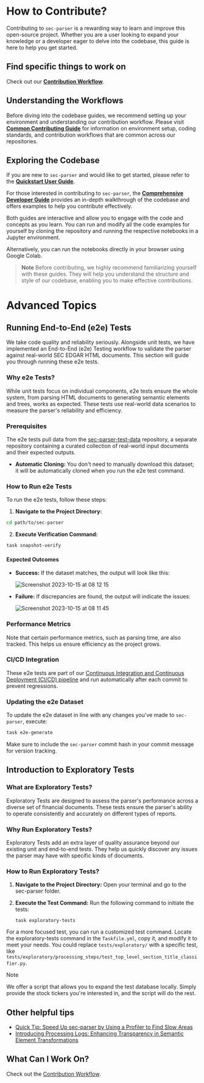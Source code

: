 # How to Contribute?

Contributing to `sec-parser` is a rewarding way to learn and improve this open-source project. Whether you are a user looking to expand your knowledge or a developer eager to delve into the codebase, this guide is here to help you get started.

## Find specific things to work on

Check out our [**Contribution Workflow**](https://github.com/alphanome-ai/common-contributing-guide#contribution-workflow).

## Understanding the Workflows

Before diving into the codebase guides, we recommend setting up your environment and understanding our contribution workflow. Please visit [**Common Contributing Guide**](https://github.com/alphanome-ai/common-contributing-guide) for information on environment setup, coding standards, and contribution workflows that are common across our repositories.

## Exploring the Codebase

If you are new to `sec-parser` and would like to get started, please refer to the [**Quickstart User Guide**](https://sec-parser.readthedocs.io/en/latest/notebooks/user_guide.html).
  
For those interested in contributing to `sec-parser`, the [**Comprehensive Developer Guide**](https://sec-parser.readthedocs.io/en/latest/notebooks/developer_guide.html) provides an in-depth walkthrough of the codebase and offers examples to help you contribute effectively.

Both guides are interactive and allow you to engage with the code and concepts as you learn. You can run and modify all the code examples for yourself by cloning the repository and running the respective notebooks in a Jupyter environment.

Alternatively, you can run the notebooks directly in your browser using Google Colab.

> **Note**
Before contributing, we highly recommend familiarizing yourself with these guides. They will help you understand the structure and style of our codebase, enabling you to make effective contributions.

# Advanced Topics

## Running End-to-End (e2e) Tests

We take code quality and reliability seriously. Alongside unit tests, we have implemented an End-to-End (e2e) Testing workflow to validate the parser against real-world SEC EDGAR HTML documents. This section will guide you through running these e2e tests.

### Why e2e Tests?

While unit tests focus on individual components, e2e tests ensure the whole system, from parsing HTML documents to generating semantic elements and trees, works as expected. These tests use real-world data scenarios to measure the parser's reliability and efficiency.

### Prerequisites

The e2e tests pull data from the [sec-parser-test-data](https://github.com/alphanome-ai/sec-parser-test-data) repository, a separate repository containing a curated collection of real-world input documents and their expected outputs.

- **Automatic Cloning:** You don't need to manually download this dataset; it will be automatically cloned when you run the e2e test command.

### How to Run e2e Tests

To run the e2e tests, follow these steps:

1. **Navigate to the Project Directory:**
```bash
cd path/to/sec-parser
```

2. **Execute Verification Command:**
```bash
task snapshot-verify
```

#### Expected Outcomes

- **Success:** If the dataset matches, the output will look like this:

    ![Screenshot 2023-10-15 at 08 12 15](https://user-images.githubusercontent.com/4084885/275303580-1b98e567-3c9f-40a3-a127-316cfc5adcce.png)

- **Failure:** If discrepancies are found, the output will indicate the issues:

    ![Screenshot 2023-10-15 at 08 11 45](https://user-images.githubusercontent.com/4084885/275303575-5a84f757-3a07-4189-b19d-5b515b534f44.png)

### Performance Metrics

Note that certain performance metrics, such as parsing time, are also tracked. This helps us ensure efficiency as the project grows.

### CI/CD Integration

These e2e tests are part of our [Continuous Integration and Continuous Deployment (CI/CD) pipeline](https://github.com/alphanome-ai/sec-parser/actions) and run automatically after each commit to prevent regressions.

### Updating the e2e Dataset

To update the e2e dataset in line with any changes you've made to `sec-parser`, execute:

```bash
task e2e-generate
```

Make sure to include the `sec-parser` commit hash in your commit message for version tracking.

## Introduction to Exploratory Tests
### What are Exploratory Tests?
Exploratory Tests are designed to assess the parser's performance across a diverse set of financial documents. These tests ensure the parser's ability to operate consistently and accurately on different types of reports.

### Why Run Exploratory Tests?
Exploratory Tests add an extra layer of quality assurance beyond our existing unit and end-to-end tests. They help us quickly discover any issues the parser may have with specific kinds of documents.

### How to Run Exploratory Tests?

1. **Navigate to the Project Directory:** Open your terminal and go to the sec-parser folder.

2. **Execute the Test Command:** Run the following command to initiate the tests:

    ```
    task exploratory-tests
    ```

For a more focused test, you can run a customized test command. Locate the exploratory-tests command in the `Taskfile.yml`, copy it, and modify it to meet your needs. You could replace `tests/exploratory/` with a specific test, like `tests/exploratory/processing_steps/test_top_level_section_title_classifier.py`.

> [!NOTE]
We offer a script that allows you to expand the test database locally. Simply provide the stock tickers you're interested in, and the script will do the rest.

## Other helpful tips

- [Quick Tip: Speed Up sec-parser by Using a Profiler to Find Slow Areas](https://github.com/orgs/alphanome-ai/discussions/36)
- [Introducing Processing Logs: Enhancing Transparency in Semantic Element Transformations](https://github.com/orgs/alphanome-ai/discussions/37)

## What Can I Work On?

Check out the [Contribution Workflow](https://github.com/alphanome-ai/common-contributing-guide#contribution-workflow).

